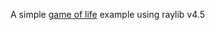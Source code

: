 A simple [game of life](https://en.wikipedia.org/wiki/Conway%27s_Game_of_Life) example using raylib v4.5
